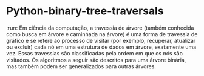 # Python-binary-tree-traversals
:run: Em ciência da computação, a travessia de árvore (também conhecida como busca em árvore e caminhada na árvore) é uma forma de travessia de gráfico e se refere ao processo de visitar (por exemplo, recuperar, atualizar ou excluir) cada nó em uma estrutura de dados em árvore, exatamente uma vez. Essas travessias são classificadas pela ordem em que os nós são visitados. Os algoritmos a seguir são descritos para uma árvore binária, mas também podem ser generalizados para outras árvores.
